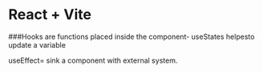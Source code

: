 # React + Vite

###Hooks are functions placed inside the component-
useStates helpesto update a variable

useEffect= sink a component with external system. 
